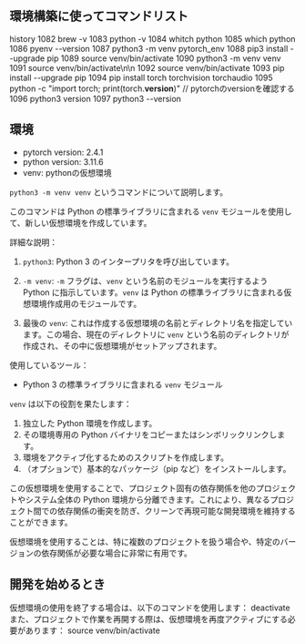 ## 環境構築に使ってコマンドリスト
 history
 1082  brew -v
 1083  python -v
 1084  whitch python
 1085  which python
 1086  pyenv --version
 1087  python3 -m venv pytorch_env
 1088  pip3 install --upgrade pip
 1089  source venv/bin/activate
 1090  python3 -m venv venv
 1091  source venv/bin/activate\n\n
 1092  source venv/bin/activate
 1093  pip install --upgrade pip
 1094  pip install torch torchvision torchaudio
 1095  python -c "import torch; print(torch.__version__)" // pytorchのversionを確認する
 1096  python3 version
 1097  python3 --version

## 環境
- pytorch version: 2.4.1
- python version: 3.11.6
- venv: pythonの仮想環境

`python3 -m venv venv` というコマンドについて説明します。

このコマンドは Python の標準ライブラリに含まれる `venv` モジュールを使用して、新しい仮想環境を作成しています。

詳細な説明：

1. `python3`: Python 3 のインタープリタを呼び出しています。

2. `-m venv`: `-m` フラグは、`venv` という名前のモジュールを実行するよう Python に指示しています。`venv` は Python の標準ライブラリに含まれる仮想環境作成用のモジュールです。

3. 最後の `venv`: これは作成する仮想環境の名前とディレクトリ名を指定しています。この場合、現在のディレクトリに `venv` という名前のディレクトリが作成され、その中に仮想環境がセットアップされます。

使用しているツール：
- Python 3 の標準ライブラリに含まれる `venv` モジュール

`venv` は以下の役割を果たします：

1. 独立した Python 環境を作成します。
2. その環境専用の Python バイナリをコピーまたはシンボリックリンクします。
3. 環境をアクティブ化するためのスクリプトを作成します。
4. （オプションで）基本的なパッケージ（pip など）をインストールします。

この仮想環境を使用することで、プロジェクト固有の依存関係を他のプロジェクトやシステム全体の Python 環境から分離できます。これにより、異なるプロジェクト間での依存関係の衝突を防ぎ、クリーンで再現可能な開発環境を維持することができます。

仮想環境を使用することは、特に複数のプロジェクトを扱う場合や、特定のバージョンの依存関係が必要な場合に非常に有用です。

## 開発を始めるとき

仮想環境の使用を終了する場合は、以下のコマンドを使用します：
deactivate
また、プロジェクトで作業を再開する際は、仮想環境を再度アクティブにする必要があります：
source venv/bin/activate
